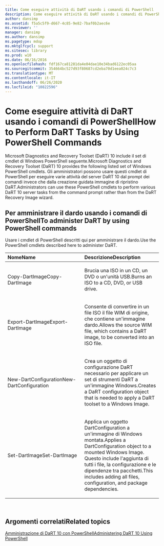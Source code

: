 ```yaml
---
title: Come eseguire attività di DaRT usando i comandi di PowerShell
description: Come eseguire attività di DaRT usando i comandi di PowerShell
author: dansimp
ms.assetid: f5a5c5f9-d667-4c85-9e82-7baf0b2aec6e
ms.reviewer: ''
manager: dansimp
ms.author: dansimp
ms.pagetype: mdop
ms.mktglfcycl: support
ms.sitesec: library
ms.prod: w10
ms.date: 06/16/2016
ms.openlocfilehash: fdf167ca81281da4e04dae10e34bad6122ec05aa
ms.sourcegitcommit: 354664bc527d93f80687cd2eba70d1eea024c7c3
ms.translationtype: MT
ms.contentlocale: it-IT
ms.lasthandoff: 06/26/2020
ms.locfileid: "10822596"
---
```

# <span data-ttu-id="45e57-103">Come eseguire attività di DaRT usando i comandi di PowerShell</span><span class="sxs-lookup"><span data-stu-id="45e57-103">How to Perform DaRT Tasks by Using PowerShell Commands</span></span>


<span data-ttu-id="45e57-104">Microsoft Diagnostics and Recovery Toolset (DaRT) 10 include il set di cmdlet di Windows PowerShell seguente.</span><span class="sxs-lookup"><span data-stu-id="45e57-104">Microsoft Diagnostics and Recovery Toolset (DaRT) 10 provides the following listed set of Windows PowerShell cmdlets.</span></span> <span data-ttu-id="45e57-105">Gli amministratori possono usare questi cmdlet di PowerShell per eseguire varie attività del server DaRT 10 dal prompt dei comandi invece che dalla creazione guidata immagine di ripristino DaRT.</span><span class="sxs-lookup"><span data-stu-id="45e57-105">Administrators can use these PowerShell cmdlets to perform various DaRT 10 server tasks from the command prompt rather than from the DaRT Recovery Image wizard.</span></span>

## <span data-ttu-id="45e57-106">Per amministrare il dardo usando i comandi di PowerShell</span><span class="sxs-lookup"><span data-stu-id="45e57-106">To administer DaRT by using PowerShell commands</span></span>


<span data-ttu-id="45e57-107">Usare i cmdlet di PowerShell descritti qui per amministrare il dardo.</span><span class="sxs-lookup"><span data-stu-id="45e57-107">Use the PowerShell cmdlets described here to administer DaRT.</span></span>

<table>
<colgroup>
<col width="50%" />
<col width="50%" />
</colgroup>
<thead>
<tr class="header">
<th align="left"><span data-ttu-id="45e57-108">Nome</span><span class="sxs-lookup"><span data-stu-id="45e57-108">Name</span></span></th>
<th align="left"><span data-ttu-id="45e57-109">Descrizione</span><span class="sxs-lookup"><span data-stu-id="45e57-109">Description</span></span></th>
</tr>
</thead>
<tbody>
<tr class="odd">
<td align="left"><p><span data-ttu-id="45e57-110">Copy-DartImage</span><span class="sxs-lookup"><span data-stu-id="45e57-110">Copy-DartImage</span></span></p></td>
<td align="left"><p><span data-ttu-id="45e57-111">Brucia una ISO in un CD, un DVD o un'unità USB.</span><span class="sxs-lookup"><span data-stu-id="45e57-111">Burns an ISO to a CD, DVD, or USB drive.</span></span></p></td>
</tr>
<tr class="even">
<td align="left"><p><span data-ttu-id="45e57-112">Export-DartImage</span><span class="sxs-lookup"><span data-stu-id="45e57-112">Export-DartImage</span></span></p></td>
<td align="left"><p><span data-ttu-id="45e57-113">Consente di convertire in un file ISO il file WIM di origine, che contiene un'immagine dardo.</span><span class="sxs-lookup"><span data-stu-id="45e57-113">Allows the source WIM file, which contains a DaRT image, to be converted into an ISO file.</span></span></p></td>
</tr>
<tr class="odd">
<td align="left"><p><span data-ttu-id="45e57-114">New-DartConfiguration</span><span class="sxs-lookup"><span data-stu-id="45e57-114">New-DartConfiguration</span></span></p></td>
<td align="left"><p><span data-ttu-id="45e57-115">Crea un oggetto di configurazione DaRT necessario per applicare un set di strumenti DaRT a un'immagine Windows.</span><span class="sxs-lookup"><span data-stu-id="45e57-115">Creates a DaRT configuration object that is needed to apply a DaRT toolset to a Windows Image.</span></span></p></td>
</tr>
<tr class="even">
<td align="left"><p><span data-ttu-id="45e57-116">Set-DartImage</span><span class="sxs-lookup"><span data-stu-id="45e57-116">Set-DartImage</span></span></p></td>
<td align="left"><p><span data-ttu-id="45e57-117">Applica un oggetto DartConfiguration a un'immagine di Windows montata.</span><span class="sxs-lookup"><span data-stu-id="45e57-117">Applies a DartConfiguration object to a mounted Windows Image.</span></span> <span data-ttu-id="45e57-118">Questo include l'aggiunta di tutti i file, la configurazione e le dipendenze tra pacchetti.</span><span class="sxs-lookup"><span data-stu-id="45e57-118">This includes adding all files, configuration, and package dependencies.</span></span></p></td>
</tr>
</tbody>
</table>

 

## <span data-ttu-id="45e57-119">Argomenti correlati</span><span class="sxs-lookup"><span data-stu-id="45e57-119">Related topics</span></span>


[<span data-ttu-id="45e57-120">Amministrazione di DaRT 10 con PowerShell</span><span class="sxs-lookup"><span data-stu-id="45e57-120">Administering DaRT 10 Using PowerShell</span></span>](administering-dart-10-using-powershell.md)

 

 





